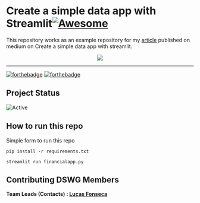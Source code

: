 #  Create a simple data app with Streamlit[![Awesome](https://cdn.rawgit.com/sindresorhus/awesome/d7305f38d29fed78fa85652e3a63e154dd8e8829/media/badge.svg)](https://github.com/sindresorhus/awesome#readme)

This repository works as an example repository for my [article](https://blog.devgenius.io/create-a-simple-data-app-with-streamlit-3aebea86e1f9) published on medium on Create a simple data app with streamlit.

<p align="center">
<img src="https://media.giphy.com/media/8MPtQ1ranGmze/giphy.gif">
</p>

------

[![forthebadge](https://forthebadge.com/images/badges/makes-people-smile.svg)](https://forthebadge.com)
[![forthebadge](https://forthebadge.com/images/badges/built-with-love.svg)](https://forthebadge.com)

## Project Status

![Active](https://img.shields.io/github/last-commit/lucasfonmiranda/medium-article-steamlit)

## How to run this repo
Simple form to run this repo

```shell
pip install -r requirements.txt
```

```shell
streamlit run financialapp.py
```

## Contributing DSWG Members

**Team Leads (Contacts) : [Lucas Fonseca](https://github.com/lucasfonmiranda)**